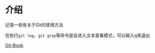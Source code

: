 # 介绍
记录一些有关于Git的使用方法

在执行`git log`、`git grep`等命令是会进入文本查看模式，可以输入q来退出

[Git-Book](https://git-scm.com/book/zh/v2)

